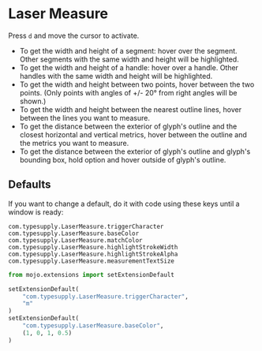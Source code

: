 # Laser Measure

Press `d` and move the cursor to activate.

- To get the width and height of a segment: hover over the segment.
  Other segments with the same width and height will be highlighted.
- To get the width and height of a handle: hover over a handle.
  Other handles with the same width and height will be highlighted.
- To get the width and height between two points, hover between the
  two points. (Only points with angles of +/- 20° from right angles
  will be shown.)
- To get the width and height between the nearest outline lines,
  hover between the lines you want to measure.
- To get the distance between the exterior of glyph's outline
  and the closest horizontal and vertical metrics, hover between
  the outline and the metrics you want to measure.
- To get the distance between the exterior of glyph's outline
  and glyph's bounding box, hold option and hover outside of
  glyph's outline.

## Defaults

If you want to change a default, do it with code using these keys until a window is ready:

```
com.typesupply.LaserMeasure.triggerCharacter
com.typesupply.LaserMeasure.baseColor
com.typesupply.LaserMeasure.matchColor
com.typesupply.LaserMeasure.highlightStrokeWidth
com.typesupply.LaserMeasure.highlightStrokeAlpha
com.typesupply.LaserMeasure.measurementTextSize
```

```python
from mojo.extensions import setExtensionDefault

setExtensionDefault(
    "com.typesupply.LaserMeasure.triggerCharacter",
    "m"
)
setExtensionDefault(
    "com.typesupply.LaserMeasure.baseColor",
    (1, 0, 1, 0.5)
)
```